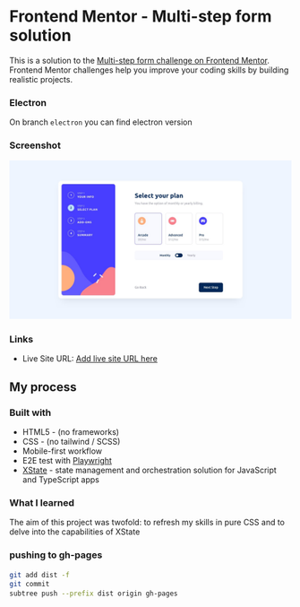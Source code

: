 # Frontend Mentor - Multi-step form solution

This is a solution to the [Multi-step form challenge on Frontend Mentor](https://www.frontendmentor.io/challenges/multistep-form-YVAnSdqQBJ). Frontend Mentor challenges help you improve your coding skills by building realistic projects.

### Electron

On branch `electron` you can find electron version

### Screenshot

![](./public/ss.png)

### Links

- Live Site URL: [Add live site URL here](https://szymii.github.io/Multi-step-form/)

## My process

### Built with

- HTML5 - (no frameworks)
- CSS - (no tailwind / SCSS)
- Mobile-first workflow
- E2E test with [Playwright](https://playwright.dev/)
- [XState](https://xstate.js.org/) - state management and orchestration solution for JavaScript and TypeScript apps

### What I learned

The aim of this project was twofold: to refresh my skills in pure CSS and to delve into the capabilities of XState

### pushing to gh-pages

```bash
git add dist -f
git commit
subtree push --prefix dist origin gh-pages
```

